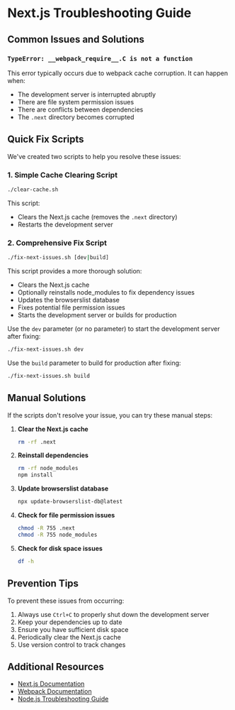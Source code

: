 # Next.js Troubleshooting Guide

## Common Issues and Solutions

### `TypeError: __webpack_require__.C is not a function`

This error typically occurs due to webpack cache corruption. It can happen when:

- The development server is interrupted abruptly
- There are file system permission issues
- There are conflicts between dependencies
- The `.next` directory becomes corrupted

## Quick Fix Scripts

We've created two scripts to help you resolve these issues:

### 1. Simple Cache Clearing Script

```bash
./clear-cache.sh
```

This script:
- Clears the Next.js cache (removes the `.next` directory)
- Restarts the development server

### 2. Comprehensive Fix Script

```bash
./fix-next-issues.sh [dev|build]
```

This script provides a more thorough solution:
- Clears the Next.js cache
- Optionally reinstalls node_modules to fix dependency issues
- Updates the browserslist database
- Fixes potential file permission issues
- Starts the development server or builds for production

Use the `dev` parameter (or no parameter) to start the development server after fixing:
```bash
./fix-next-issues.sh dev
```

Use the `build` parameter to build for production after fixing:
```bash
./fix-next-issues.sh build
```

## Manual Solutions

If the scripts don't resolve your issue, you can try these manual steps:

1. **Clear the Next.js cache**
   ```bash
   rm -rf .next
   ```

2. **Reinstall dependencies**
   ```bash
   rm -rf node_modules
   npm install
   ```

3. **Update browserslist database**
   ```bash
   npx update-browserslist-db@latest
   ```

4. **Check for file permission issues**
   ```bash
   chmod -R 755 .next
   chmod -R 755 node_modules
   ```

5. **Check for disk space issues**
   ```bash
   df -h
   ```

## Prevention Tips

To prevent these issues from occurring:

1. Always use `Ctrl+C` to properly shut down the development server
2. Keep your dependencies up to date
3. Ensure you have sufficient disk space
4. Periodically clear the Next.js cache
5. Use version control to track changes

## Additional Resources

- [Next.js Documentation](https://nextjs.org/docs)
- [Webpack Documentation](https://webpack.js.org/concepts/)
- [Node.js Troubleshooting Guide](https://nodejs.org/en/docs/guides/debugging-getting-started/)

